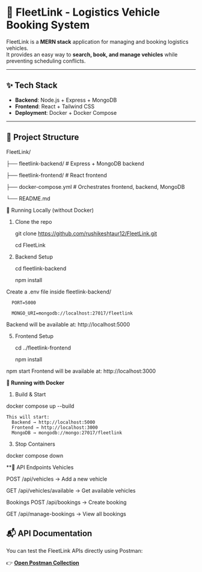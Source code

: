 # 🚚 FleetLink - Logistics Vehicle Booking System

FleetLink is a **MERN stack** application for managing and booking logistics vehicles.  
It provides an easy way to **search, book, and manage vehicles** while preventing scheduling conflicts.  

---

## ✨ Tech Stack
- **Backend**: Node.js + Express + MongoDB  
- **Frontend**: React + Tailwind CSS  
- **Deployment**: Docker + Docker Compose  

---

## 📂 Project Structure




FleetLink/

 ├── fleetlink-backend/               # Express + MongoDB backend

 
 ├── fleetlink-frontend/              # React frontend

 
 ├── docker-compose.yml              # Orchestrates frontend, backend, MongoDB

 
 └── README.md

🚀 Running Locally (without Docker)

1. Clone the repo
   
    git clone https://github.com/rushikeshtaur12/FleetLink.git
  
    cd FleetLink
  
3. Backend Setup
   
     cd fleetlink-backend
   
      npm install
   
  Create a .env file inside fleetlink-backend/
  
      PORT=5000
      
      MONGO_URI=mongodb://localhost:27017/fleetlink
      
      
   Backend will be available at: http://localhost:5000
   
5. Frontend Setup
   
   cd ../fleetlink-frontend
   
   npm install
   
  

 npm start
   Frontend will be available at: http://localhost:3000
   
**🐳 Running with Docker**
1. Build & Start
   
  docker compose up --build
  
    This will start:
      Backend → http://localhost:5000
      Frontend → http://localhost:3000
      MongoDB → mongodb://mongo:27017/fleetlink
      
3. Stop Containers

  docker compose down

**📌 API Endpoints
Vehicles

POST /api/vehicles → Add a new vehicle

GET /api/vehicles/available → Get available vehicles

Bookings
POST /api/bookings → Create booking

GET /api/manage-bookings → View all bookings

## 📬 API Documentation  

You can test the FleetLink APIs directly using Postman:  

👉 [**Open Postman Collection**](https://web.postman.co/workspace/My-Workspace~c61b29af-0f59-4bac-8ede-843f6aee4ed9/collection/38355067-5a35da7e-7940-44e9-a4f7-c7ee6ea933e6?action=share&source=copy-link&creator=38355067)



 



